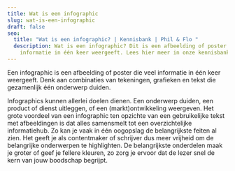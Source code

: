 ```yaml
---
title: Wat is een infographic
slug: wat-is-een-infographic
draft: false
seo:
  title: "Wat is een infographic? | Kennisbank | Phil & Flo "
  description: Wat is een infographic? Dit is een afbeelding of poster die veel
    informatie in één keer weergeeft. Lees hier meer in onze kennisbank.
---
```

Een infographic is een afbeelding of poster die veel informatie in één keer weergeeft. Denk aan combinaties van tekeningen, grafieken en tekst die gezamenlijk één onderwerp duiden.

Infographics kunnen allerlei doelen dienen. Een onderwerp duiden, een product of dienst uitleggen, of een (markt)ontwikkeling weergeven. Het grote voordeel van een infographic ten opzichte van een gebruikelijke tekst met afbeeldingen is dat alles samensmelt tot een overzichtelijke informatiehub. Zo kan je vaak in één oogopslag de belangrijkste feiten al zien. Het geeft je als contentmaker of schrijver dus meer vrijheid om de belangrijke onderwerpen te highlighten. De belangrijkste onderdelen maak je groter of geef je fellere kleuren, zo zorg je ervoor dat de lezer snel de kern van jouw boodschap begrijpt.